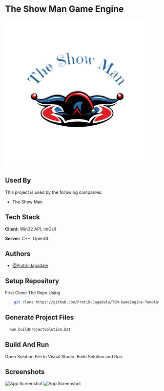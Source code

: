 
# The Show Man Game Engine




![Logo](https://github.com/Pratik-Jagadale/TSM-GameEngine-Template/blob/main/Assets/Logo/Logo.png)


## Used By

This project is used by the following companies:

- The Show Man


## Tech Stack

**Client:** Win32 API, ImGUI

**Server:** C++, OpenGL


## Authors

- [@Pratik-Jagadale](https://github.com/Pratik-Jagadale)


## Setup Repository

First Clone The Repo Using 

```bash
    git clone https://github.com/Pratik-Jagadale/TSM-GameEngine-Template.git
```

## Generate Project Files

```bash
  Run buildProjectSolution.bat
```

## Build And Run
  Open Solution File In Visual Studio.
  Build Solution and Run.
    
## Screenshots

![App Screenshot](https://github.com/Pratik-Jagadale/TheShowMan/blob/main/Assets/ScreenShots/Screenshot_Utpati.png)
![App Screenshot](https://github.com/Pratik-Jagadale/TheShowMan/blob/main/Assets/ScreenShots/Screenshot_VoxelEngine.png)

